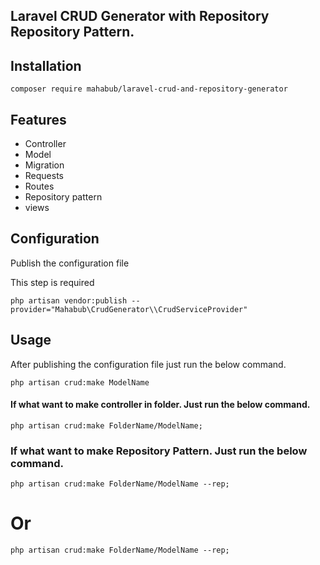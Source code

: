 ## Laravel CRUD Generator with Repository Repository Pattern.

## Installation

```
composer require mahabub/laravel-crud-and-repository-generator
```

## Features

* Controller
* Model
* Migration
* Requests
* Routes
* Repository pattern
* views

## Configuration
Publish the configuration file

This step is required

```
php artisan vendor:publish --provider="Mahabub\CrudGenerator\\CrudServiceProvider"
```

## Usage

After publishing the configuration file just run the below command.

```
php artisan crud:make ModelName 
```

#### If what want to make controller in folder. Just run the below command.

```
php artisan crud:make FolderName/ModelName;
```

### If what want to make Repository Pattern. Just run the below command.

```
php artisan crud:make FolderName/ModelName --rep;
```
# Or

```
php artisan crud:make FolderName/ModelName --rep;
```

